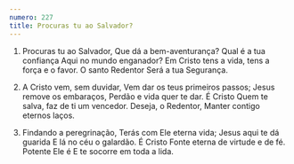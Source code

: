 ```yaml
---
numero: 227
title: Procuras tu ao Salvador?
---
```

1. Procuras tu ao Salvador,
Que dá a bem-aventurança?
Qual é a tua confiança
Aqui no mundo enganador?
Em Cristo tens a vida, tens a força e o favor.
O santo Redentor
Será a tua Segurança.

2. A Cristo vem, sem duvidar,
Vem dar os teus primeiros passos;
Jesus remove os embaraços,
Perdão e vida quer te dar.
É Cristo Quem te salva, faz de ti um vencedor.
Deseja, o Redentor,
Manter contigo eternos laços.

3. Findando a peregrinação,
Terás com Ele eterna vida;
Jesus aqui te dá guarida
E lá no céu o galardão.
É Cristo Fonte eterna de virtude e de fé.
Potente Ele é
E te socorre em toda a lida.
